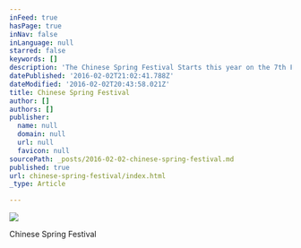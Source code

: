 ```yaml
---
inFeed: true
hasPage: true
inNav: false
inLanguage: null
starred: false
keywords: []
description: 'The Chinese Spring Festival Starts this year on the 7th Feb 2016 '
datePublished: '2016-02-02T21:02:41.788Z'
dateModified: '2016-02-02T20:43:58.021Z'
title: Chinese Spring Festival
author: []
authors: []
publisher:
  name: null
  domain: null
  url: null
  favicon: null
sourcePath: _posts/2016-02-02-chinese-spring-festival.md
published: true
url: chinese-spring-festival/index.html
_type: Article

---
```

![](https://the-grid-user-content.s3-us-west-2.amazonaws.com/4f23b6ac-6e49-4ce3-9401-4ed565f07549.jpg)

Chinese Spring Festival